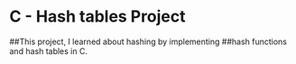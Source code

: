 # C - Hash tables Project

##This project, I learned about hashing by implementing 
##hash functions and hash tables in C.
